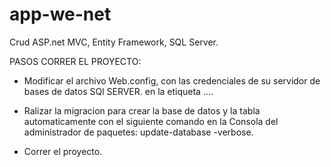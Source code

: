 # app-we-net
Crud ASP.net MVC, Entity Framework, SQL Server.


PASOS CORRER EL PROYECTO:

- Modificar el archivo Web.config, con las credenciales de su servidor de bases de datos SQl SERVER. en la etiqueta   <connectionStrings>...</connectionStrings>.

- Ralizar la migracion para crear la base de datos y la tabla automaticamente con el siguiente comando en la Consola del administrador de paquetes: update-database -verbose.

- Correr el proyecto.
